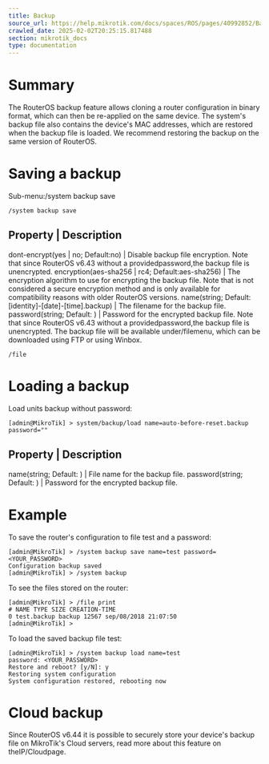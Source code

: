 ```yaml
---
title: Backup
source_url: https://help.mikrotik.com/docs/spaces/ROS/pages/40992852/Backup ,
crawled_date: 2025-02-02T20:25:15.817488
section: mikrotik_docs
type: documentation
---
```


# Summary
The RouterOS backup feature allows cloning a router configuration in binary format, which can then be re-applied on the same device. The system's backup file also contains the device's MAC addresses, which are restored when the backup file is loaded.
We recommend restoring the backup on the same version of RouterOS.
# Saving a backup
Sub-menu:/system backup save
```
/system backup save
```
Property | Description
----------------------
dont-encrypt(yes | no; Default:no) | Disable backup file encryption. Note that since RouterOS v6.43 without a providedpassword,the backup file is unencrypted.
encryption(aes-sha256 | rc4; Default:aes-sha256) | The encryption algorithm to use for encrypting the backup file. Note that is not considered a secure encryption method and is only available for compatibility reasons with older RouterOS versions.
name(string; Default:[identity]-[date]-[time].backup) | The filename for the backup file.
password(string; Default: ) | Password for the encrypted backup file. Note that since RouterOS v6.43 without a providedpassword,the backup file is unencrypted.
The backup file will be available under/filemenu, which can be downloaded using FTP or using Winbox.
```
/file
```
# Loading a backup
Load units backup without password:
```
[admin@MikroTik] > system/backup/load name=auto-before-reset.backup password=""
```
Property | Description
----------------------
name(string; Default: ) | File name for the backup file.
password(string; Default: ) | Password for the encrypted backup file.
# Example
To save the router's configuration to file test and a password:
```
[admin@MikroTik] > /system backup save name=test password=<YOUR_PASSWORD> 
Configuration backup saved 
[admin@MikroTik] > /system backup
```
To see the files stored on the router:
```
[admin@MikroTik] > /file print 
# NAME TYPE SIZE CREATION-TIME 
0 test.backup backup 12567 sep/08/2018 21:07:50 
[admin@MikroTik] >
```
To load the saved backup file test:
```
[admin@MikroTik] > /system backup load name=test 
password: <YOUR_PASSWORD> 
Restore and reboot? [y/N]: y 
Restoring system configuration 
System configuration restored, rebooting now
```
# Cloud backup
Since RouterOS v6.44 it is possible to securely store your device's backup file on MikroTik's Cloud servers, read more about this feature on theIP/Cloudpage.